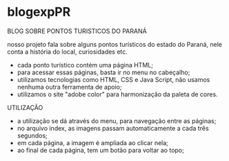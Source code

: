 # blogexpPR

BLOG SOBRE PONTOS TURISTICOS DO PARANÁ

nosso projeto fala sobre alguns pontos turísticos do estado do Paraná, nele conta a história do local, curiosidades etc.

- cada ponto turístico contém uma página HTML;
- para acessar essas páginas, basta ir no menu no cabeçalho;
- utilizamos tecnologias como HTML, CSS e Java Script, não usamos nenhuma outra ferramenta de apoio;
- utilizamos o site "adobe color" para harmonização da paleta de cores.

UTILIZAÇÃO
- a utilização se dá através do menu, para navegação entre as páginas;
- no arquivo index, as imagens passam automaticamente a cada três segundos;
- em cada página,  a imagem é ampliada ao clicar nela;
- ao final de cada página, tem um botão para voltar ao topo;
